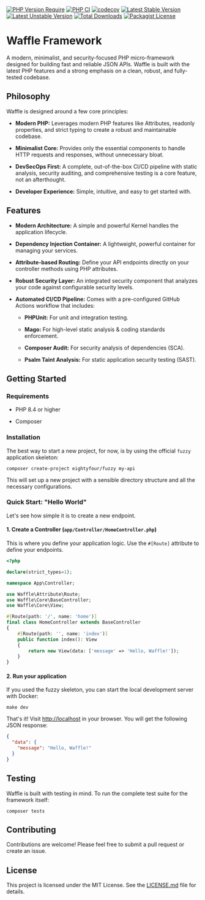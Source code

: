[![PHP Version Require](http://poser.pugx.org/waffle-commons/waffle/require/php)](https://packagist.org/packages/waffle-commons/waffle)
[![PHP CI](https://github.com/waffle-commons/waffle/actions/workflows/main.yml/badge.svg)](https://github.com/waffle-commons/waffle/actions/workflows/main.yml)
[![codecov](https://codecov.io/gh/waffle-commons/waffle/graph/badge.svg?token=d74ac62a-7872-4035-8b8b-bcc3af1991e0)](https://codecov.io/gh/waffle-commons/waffle)
[![Latest Stable Version](http://poser.pugx.org/waffle-commons/waffle/v)](https://packagist.org/packages/waffle-commons/waffle)
[![Latest Unstable Version](http://poser.pugx.org/waffle-commons/waffle/v/unstable)](https://packagist.org/packages/waffle-commons/waffle)
[![Total Downloads](https://img.shields.io/packagist/dt/waffle-commons/waffle.svg)](https://packagist.org/packages/waffle-commons/waffle)
[![Packagist License](https://img.shields.io/packagist/l/waffle-commons/waffle)](https://github.com/waffle-commons/waffle/blob/main/LICENSE.md)

# Waffle Framework

A modern, minimalist, and security-focused PHP micro-framework designed for building fast and reliable JSON APIs. Waffle is built with the latest PHP features and a strong emphasis on a clean, robust, and fully-tested codebase.

## Philosophy

Waffle is designed around a few core principles:

 - **Modern PHP:** Leverages modern PHP features like Attributes, readonly properties, and strict typing to create a robust and maintainable codebase.

- **Minimalist Core:** Provides only the essential components to handle HTTP requests and responses, without unnecessary bloat.

- **DevSecOps First:** A complete, out-of-the-box CI/CD pipeline with static analysis, security auditing, and comprehensive testing is a core feature, not an afterthought.

- **Developer Experience:** Simple, intuitive, and easy to get started with.

## Features

 - **Modern Architecture:** A simple and powerful Kernel handles the application lifecycle.

 - **Dependency Injection Container:** A lightweight, powerful container for managing your services.

 - **Attribute-based Routing:** Define your API endpoints directly on your controller methods using PHP attributes.

 - **Robust Security Layer:** An integrated security component that analyzes your code against configurable security levels.

 - **Automated CI/CD Pipeline:** Comes with a pre-configured GitHub Actions workflow that includes:

   - **PHPUnit:** For unit and integration testing.

   - **Mago:** For high-level static analysis & coding standards enforcement.

   - **Composer Audit:** For security analysis of dependencies (SCA).

   - **Psalm Taint Analysis:** For static application security testing (SAST).

## Getting Started

### Requirements

 - PHP 8.4 or higher

 - Composer

### Installation

The best way to start a new project, for now, is by using the official `fuzzy` application skeleton:

```shell
composer create-project eightyfour/fuzzy my-api
```

This will set up a new project with a sensible directory structure and all the necessary configurations.

### Quick Start: "Hello World"

Let's see how simple it is to create a new endpoint.

#### 1. Create a Controller (`app/Controller/HomeController.php`)

This is where you define your application logic. Use the `#[Route]` attribute to define your endpoints.

```php
<?php

declare(strict_types=1);

namespace App\Controller;

use Waffle\Attribute\Route;
use Waffle\Core\BaseController;
use Waffle\Core\View;

#[Route(path: '/', name: 'home')]
final class HomeController extends BaseController
{
    #[Route(path: '', name: 'index')]
    public function index(): View
    {
        return new View(data: ['message' => 'Hello, Waffle!']);
    }
}
```


#### 2. Run your application

If you used the fuzzy skeleton, you can start the local development server with Docker:

```shell
make dev
```


That's it! Visit [http://localhost](http://localhost) in your browser. You will get the following JSON response:

```json
{
  "data": {
    "message": "Hello, Waffle!"
  }
}
```


## Testing

Waffle is built with testing in mind. To run the complete test suite for the framework itself:

```shell
composer tests
```

## Contributing

Contributions are welcome! Please feel free to submit a pull request or create an issue.

## License

This project is licensed under the MIT License. See the [LICENSE.md](./LICENSE.md) file for details.